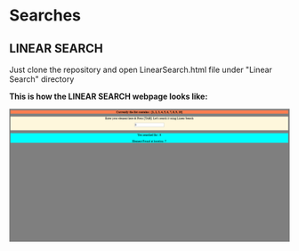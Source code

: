 # Searches

## LINEAR SEARCH

Just clone the repository and open LinearSearch.html file under "Linear Search" directory

**This is how the LINEAR SEARCH webpage looks like:**

![](https://github.com/Nish27/Searches/blob/master/Linear%20Search/Linear_Search_Screenshot.PNG)
